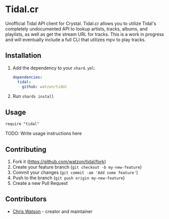 # Tidal.cr

Unofficial Tidal API client for Crystal. Tidal.cr allows you to utilize Tidal's completely undocumented API to lookup artists, tracks, albums, and playlists, as well as get the stream URL for tracks. This is a work in progress and will eventually include a full CLI that utilizes mpv to play tracks.

## Installation

1. Add the dependency to your `shard.yml`:

   ```yaml
   dependencies:
     tidal:
       github: watzon/tidal
   ```

2. Run `shards install`

## Usage

```crystal
require "tidal"
```

TODO: Write usage instructions here

## Contributing

1. Fork it (<https://github.com/watzon/tidal/fork>)
2. Create your feature branch (`git checkout -b my-new-feature`)
3. Commit your changes (`git commit -am 'Add some feature'`)
4. Push to the branch (`git push origin my-new-feature`)
5. Create a new Pull Request

## Contributors

- [Chris Watson](https://github.com/watzon) - creator and maintainer
